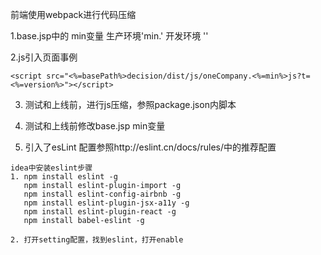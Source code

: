 前端使用webpack进行代码压缩

   1.base.jsp中的 min变量  生产环境'min.' 开发环境 ''

   2.js引入页面事例

    <script src="<%=basePath%>decision/dist/js/oneCompany.<%=min%>js?t=<%=version%>"></script>

   3. 测试和上线前，进行js压缩，参照package.json内脚本

   4. 测试和上线前修改base.jsp min变量

   5. 引入了esLint 配置参照http://eslint.cn/docs/rules/中的推荐配置
   
    idea中安装eslint步骤
    1. npm install eslint -g
       npm install eslint-plugin-import -g
       npm install eslint-config-airbnb -g
       npm install eslint-plugin-jsx-a11y -g
       npm install eslint-plugin-react -g
       npm install babel-eslint -g
       
    2. 打开setting配置，找到eslint，打开enable